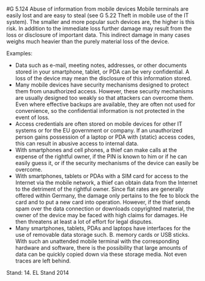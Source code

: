 #G 5.124 Abuse of information from mobile devices
Mobile terminals are easily lost and are easy to steal (see G 5.22 Theft in mobile use of the IT system). The smaller and more popular such devices are, the higher is this risk. In addition to the immediate loss further damage may result from the loss or disclosure of important data. This indirect damage in many cases weighs much heavier than the purely material loss of the device.

Examples:

* Data such as e-mail, meeting notes, addresses, or other documents stored in your smartphone, tablet, or PDA can be very confidential. A loss of the device may mean the disclosure of this information stored.
* Many mobile devices have security mechanisms designed to protect them from unauthorized access. However, these security mechanisms are usually designed too weakly so that attackers can overcome them. Even where effective backups are available, they are often not used for convenience, so the confidential information is not protected in the event of loss.
* Access credentials are often stored on mobile devices for other IT systems or for the EU government or company. If an unauthorized person gains possession of a laptop or PDA with (static) access codes, this can result in abusive access to internal data.
* With smartphones and cell phones, a thief can make calls at the expense of the rightful owner, if the PIN is known to him or if he can easily guess it, or if the security mechanisms of the device can easily be overcome.
* With smartphones, tablets or PDAs with a SIM card for access to the Internet via the mobile network, a thief can obtain data from the Internet to the detriment of the rightful owner. Since flat rates are generally offered within Germany, the damage only pertains to the fee to block the card and to put a new card into operation. However, if the thief sends spam over the data connection or downloads copyrighted material, the owner of the device may be faced with high claims for damages. He then threatens at least a lot of effort for legal disputes.
* Many smartphones, tablets, PDAs and laptops have interfaces for the use of removable data storage such. B. memory cards or USB sticks. With such an unattended mobile terminal with the corresponding hardware and software, there is the possibility that large amounts of data can be quickly copied down via these storage media. Not even traces are left behind.


Stand: 14. EL Stand 2014



